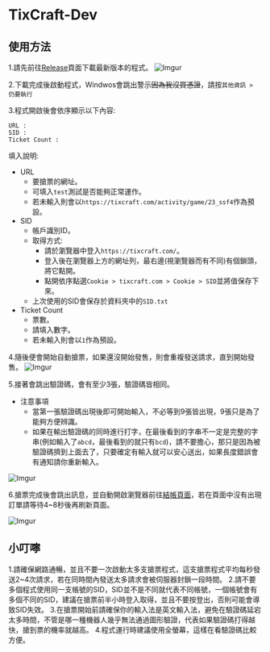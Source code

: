 # TixCraft-Dev

## 使用方法

1.請先前往[Release](https://github.com/AloneAlongLife/TixCraft-Dev/releases)頁面下載最新版本的程式。
![Imgur](https://i.imgur.com/ayEo9TC.png)

2.下載完成後啟動程式，Windwos會跳出警示~~因為我沒買憑證~~，請按`其他資訊 > 仍要執行`

3.程式開啟後會依序顯示以下內容:
```
URL :
SID :
Ticket Count :
```
填入說明:
 - URL
   - 要搶票的網址。
   - 可填入`test`測試是否能夠正常運作。
   - 若未輸入則會以`https://tixcraft.com/activity/game/23_ssf4`作為預設。
 - SID
    - 帳戶識別ID。
    - 取得方式:
       - 請於瀏覽器中登入`https://tixcraft.com/`。
       - 登入後在瀏覽器上方的網址列，最右邊(視瀏覽器而有不同)有個鎖頭，將它點開。
       - 點開依序點選`Cookie > tixcraft.com > Cookie > SID`並將值保存下來。
     - 上次使用的SID會保存於資料夾中的`SID.txt`
 - Ticket Count
    - 票數。
    - 請填入數字。
    - 若未輸入則會以`1`作為預設。

4.隨後便會開始自動搶票，如果還沒開始發售，則會重複發送請求，直到開始發售。
![Imgur](https://i.imgur.com/0bBlbj0.png)

5.接著會跳出驗證碼，會有至少3張，驗證碼皆相同。
 - 注意事項
   - 當第一張驗證碼出現後即可開始輸入，不必等到9張皆出現，9張只是為了能夠方便辨識。
   - 如果在輸出驗證碼的同時進行打字，在最後看到的字串不一定是完整的字串(例如輸入了`abcd`，最後看到的就只有`bcd`)，請不要擔心，那只是因為被驗證碼擠到上面去了，只要確定有輸入就可以安心送出，如果長度錯誤會有通知請你重新輸入。

![Imgur](https://i.imgur.com/WDP7nQP.png)

6.搶票完成後會跳出訊息，並自動開啟瀏覽器前往[結帳頁面](https://tixcraft.com/checkout)，若在頁面中沒有出現訂單請等待4~8秒後再刷新頁面。

![Imgur](https://i.imgur.com/h7KhZ9D.png)

## 小叮嚀
1.請確保網路通暢，並且不要一次啟動太多支搶票程式，這支搶票程式平均每秒發送2~4次請求，若在同時間內發送太多請求會被伺服器封鎖一段時間。
2.請不要多個程式使用同一支帳號的SID，SID並不是不同就代表不同帳號，一個帳號會有多個不同的SID，建議在搶票前半小時登入取得，並且不要按登出，否則可能會導致SID失效。
3.在搶票開始前請確保你的輸入法是英文輸入法，避免在驗證碼延宕太多時間，不管是哪一種機器人幾乎無法通過圖形驗證，代表如果驗證碼打得越快，搶到票的機率就越高。
4.程式運行時建議使用全螢幕，這樣在看驗證碼比較方便。
